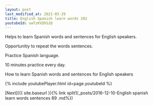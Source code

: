 ```yaml
---
layout: post
last_modified_at: 2021-03-29
title: English Spanish learn words 202 
youtubeId: uwTzKVQhS2Q
---
```

 
 
Helps to learn Spanish words and sentences for English speakers.

Opportunitiy to repeat the words sentences. 

Practice Spanish language. 
 
10 minutes practice every day. 
 
How to learn Spanish words and sentences for English speakers 
 
{% include youtubePlayer.html id=page.youtubeId %}
 
 
[Next]({{ site.baseurl }}{% link  split1/_posts/2016-12-10-English spanish learn words sentences 89 .md%})
 
